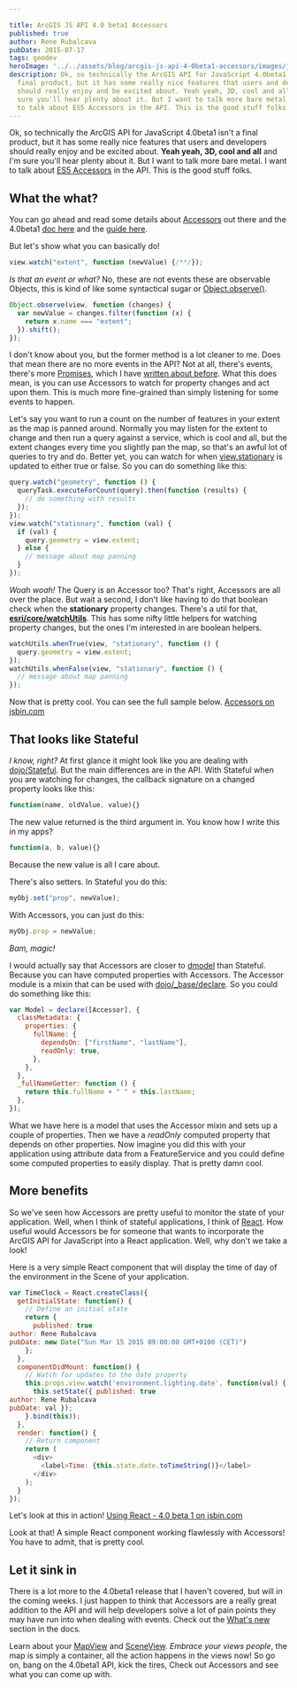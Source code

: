 ```yaml
---

title: ArcGIS JS API 4.0 beta1 Accessors
published: true
author: Rene Rubalcava
pubDate: 2015-07-17
tags: geodev
heroImage: '../../assets/blog/arcgis-js-api-4-0beta1-accessors/images/js-piece.jpg'
description: Ok, so technically the ArcGIS API for JavaScript 4.0beta1 isn't a
  final product, but it has some really nice features that users and developers
  should really enjoy and be excited about. Yeah yeah, 3D, cool and all and I'm
  sure you'll hear plenty about it. But I want to talk more bare metal. I want
  to talk about ES5 Accessors in the API. This is the good stuff folks.
---
```


Ok, so technically the ArcGIS API for JavaScript 4.0beta1 isn't a final product,
but it has some really nice features that users and developers should really
enjoy and be excited about. **Yeah yeah, 3D, cool and all** and I'm sure you'll
hear plenty about it. But I want to talk more bare metal. I want to talk about
[ES5 Accessors](http://ejohn.org/blog/ecmascript-5-objects-and-properties/) in
the API. This is the good stuff folks.

## What the what?

You can go ahead and read some details about
[Accessors](http://javascriptplayground.com/blog/2013/12/es5-getters-setters/)
out there and the 4.0beta1
[doc here](https://developers.arcgis.com/javascript/beta/api-reference/esri-core-Accessor.html)
and the
[guide here](https://developers.arcgis.com/javascript/beta/guide/working-with-props/).

But let's show what you can basically do!

```js
view.watch("extent", function (newValue) {/**/});
```

_Is that an event or what?_ No, these are not events these are observable
Objects, this is kind of like some syntactical sugar or
[Object.observe()](https://developer.mozilla.org/en-US/docs/Web/JavaScript/Reference/Global_Objects/Object/observe).

```js
Object.observe(view, function (changes) {
  var newValue = changes.filter(function (x) {
    return x.name === "extent";
  }).shift();
});
```

I don't know about you, but the former method is a lot cleaner to me. Does that
mean there are no more events in the API? Not at all, there's events, there's
more
[Promises](https://developers.arcgis.com/javascript/beta/guide/working-with-promises/),
which I have
[written about before](https://geonet.esri.com/people/odoe/blog/2015/06/17/keeping-promises).
What this does mean, is you can use Accessors to watch for property changes and
act upon them. This is much more fine-grained than simply listening for some
events to happen.

Let's say you want to run a count on the number of features in your extent as
the map is panned around. Normally you may listen for the extent to change and
then run a query against a service, which is cool and all, but the extent
changes every time you slightly pan the map, so that's an awful lot of queries
to try and do. Better yet, you can watch for when
[view.stationary](https://developers.arcgis.com/javascript/beta/api-reference/esri-views-View.html#stationary)
is updated to either true or false. So you can do something like this:

```js
query.watch("geometry", function () {
  queryTask.executeForCount(query).then(function (results) {
    // do something with results
  });
});
view.watch("stationary", function (val) {
  if (val) {
    query.geometry = view.extent;
  } else {
    // message about map panning
  }
});
```

_Woah woah!_ The Query is an Accessor too? That's right, Accessors are all over
the place. But wait a second, I don't like having to do that boolean check when
the **stationary** property changes. There's a util for that,
**[esri/core/watchUtils](https://developers.arcgis.com/javascript/beta/api-reference/esri-core-watchUtils.html)**.
This has some nifty little helpers for watching property changes, but the ones
I'm interested in are boolean helpers.

```js
watchUtils.whenTrue(view, "stationary", function () {
  query.geometry = view.extent;
});
watchUtils.whenFalse(view, "stationary", function () {
  // message about map panning
});
```

Now that is pretty cool. You can see the full sample below.
[Accessors on jsbin.com](http://jsbin.com/perovey/2/embed?html,js,output)

## That looks like Stateful

_I know, right?_ At first glance it might look like you are dealing with
[dojo/Stateful](http://dojotoolkit.org/reference-guide/1.10/dojo/Stateful.html).
But the main differences are in the API. With Stateful when you are watching for
changes, the callback signature on a changed property looks like this:

```js
function(name, oldValue, value){}
```

The new value returned is the third argument in. You know how I write this in my
apps?

```js
function(a, b, value){}
```

Because the new value is all I care about.

There's also setters. In Stateful you do this:

```js
myObj.set("prop", newValue);
```

With Accessors, you can just do this:

```js
myObj.prop = newValue;
```

_Bam, magic!_

I would actually say that Accessors are closer to
[dmodel](https://github.com/SitePen/dmodel) than Stateful. Because you can have
computed properties with Accessors. The Accessor module is a mixin that can be
used with
[dojo/_base/declare](http://dojotoolkit.org/reference-guide/1.10/dojo/_base/declare.html).
So you could do something like this:

```js
var Model = declare([Accessor], {
  classMetadata: {
    properties: {
      fullName: {
        dependsOn: ["firstName", "lastName"],
        readOnly: true,
      },
    },
  },
  _fullNameGetter: function () {
    return this.fullName + " " + this.lastName;
  },
});
```

What we have here is a model that uses the Accessor mixin and sets up a couple
of properties. Then we have a _readOnly_ computed property that depends on other
properties. Now imagine you did this with your application using attribute data
from a FeatureService and you could define some computed properties to easily
display. That is pretty damn cool.

## More benefits

So we've seen how Accessors are pretty useful to monitor the state of your
application. Well, when I think of stateful applications, I think of
[React](https://facebook.github.io/react/). How useful would Accessors be for
someone that wants to incorporate the ArcGIS API for JavaScript into a React
application. Well, why don't we take a look!

Here is a very simple React component that will display the time of day of the
environment in the Scene of your application.

```js
var TimeClock = React.createClass({
  getInitialState: function() {
    // Define an initial state
    return {
      published: true
author: Rene Rubalcava
pubDate: new Date("Sun Mar 15 2015 09:00:00 GMT+0100 (CET)")
    };
  },
  componentDidMount: function() {
    // Watch for updates to the date property
    this.props.view.watch('environment.lighting.date', function(val) {
      this.setState({ published: true
author: Rene Rubalcava
pubDate: val });
    }.bind(this));
  },
  render: function() {
    // Return component
    return (
      <div>
        <label>Time: {this.state.date.toTimeString()}</label>
      </div>
    );
  }
});
```

Let's look at this in action!
[Using React - 4.0 beta 1 on jsbin.com](http://jsbin.com/xubedu/1/embed?js,output)

Look at that! A simple React component working flawlessly with Accessors! You
have to admit, that is pretty cool.

## Let it sink in

There is a lot more to the 4.0beta1 release that I haven't covered, but will in
the coming weeks. I just happen to think that Accessors are a really great
addition to the API and will help developers solve a lot of pain points they may
have run into when dealing with events. Check out the
[What's new](https://developers.arcgis.com/javascript/beta/guide/discover/)
section in the docs.

Learn about your
[MapView](https://developers.arcgis.com/javascript/beta/api-reference/esri-views-MapView.html)
and
[SceneView](https://developers.arcgis.com/javascript/beta/api-reference/esri-views-SceneView.html).
_Embrace your views people_, the map is simply a container, all the action
happens in the views now! So go on, bang on the 4.0beta1 API, kick the tires,
Check out Accessors and see what you can come up with.

